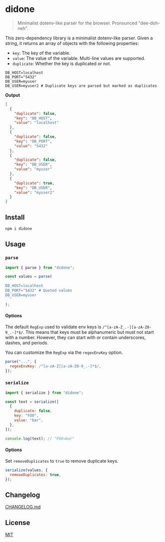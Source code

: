 # didone

> Minimalist dotenv-like parser for the browser.
> Pronounced "dee-doh-neh".

This zero-dependency library is a minimalist dotenv-like parser. Given a string, it returns an array of objects with the following properties:

- `key`: The key of the variable.
- `value`: The value of the variable. Multi-line values are supported.
- `duplicate`: Whether the key is duplicated or not.

```dotenv
DB_HOST=localhost
DB_PORT="5432"
DB_USER=myuser
DB_USER=myuser2 # Duplicate keys are parsed but marked as duplicates
```

**Output**

```json
[
  {
    "duplicate": false,
    "key": "DB_HOST",
    "value": "localhost"
  },
  {
    "duplicate": false,
    "key": "DB_PORT",
    "value": "5432"
  },
  {
    "duplicate": false,
    "key": "DB_USER",
    "value": "myuser"
  },
  {
    "duplicate": true,
    "key": "DB_USER",
    "value": "myuser2"
  }
]
```

## Install

```sh
npm i didone
```

## Usage

### `parse`

```js
import { parse } from "didone";

const values = parse(
  `
DB_HOST=localhost
DB_PORT="5432" # Quoted values
DB_USER=myuser
  `
);
```

#### Options

The default `RegExp` used to validate env keys is `/^[a-zA-Z_.-][a-zA-Z0-9_.-]*$/`. This means that keys must be alphanumeric but must not start with a number. However, they can start with or contain underscores, dashes, and periods.

You can customize the `RegExp` via the `regexEnvKey` option.

```js
parse("...", {
  regexEnvKey: /^[a-zA-Z][a-zA-Z0-9_.-]*$/,
});
```

### `serialize`

```js
import { serialize } from "didone";

const text = serialize([
  {
    duplicate: false,
    key: "FOO",
    value: "bar",
  },
]);

console.log(text); // "FOO=bar"
```

#### Options

Set `removeDuplicates` to `true` to remove duplicate keys.

```js
serialize(values, {
  removeDuplicates: true,
});
```

## Changelog

[CHANGELOG.md](CHANGELOG.md)

## License

[MIT](LICENSE)
